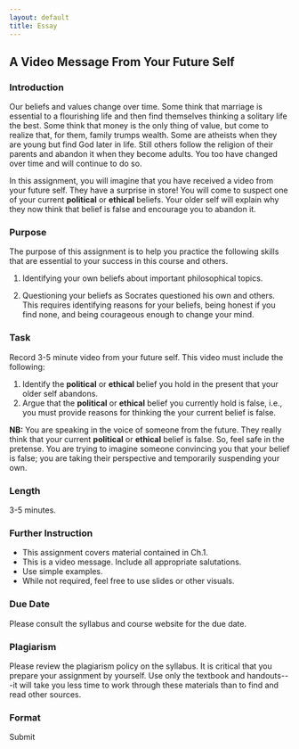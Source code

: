 ```yaml
---
layout: default
title: Essay
---
```

## A Video Message From Your Future Self

### Introduction

Our beliefs and values change over time. Some think that marriage is essential to a flourishing life and then find themselves thinking a solitary life the best. Some think that money is the only thing of value, but come to realize that, for them, family trumps wealth. Some are atheists when they are young but find God later in life. Still others follow the religion of their parents and abandon it when they become adults. You too have changed over time and will continue to do so. 

In this assignment, you will imagine that you have received a video from your future self. They have a surprise in store! You will come to suspect one of your current **political** or **ethical** beliefs. Your older self will explain why they now think that belief is false and encourage you to abandon it.  


### Purpose 

The purpose of this assignment is to help you practice the following skills that are essential to your success in this course and others. 

1.  Identifying your own beliefs about important philosophical topics.

2.  Questioning your beliefs as Socrates questioned his own and others. This requires identifying reasons for your beliefs, being honest if you find none, and being courageous enough to change your mind. 



### Task

Record 3-5 minute video from your future self. This video must include the following: 

1. Identify the **political** or **ethical** belief you hold in the present that your older self abandons.   
2. Argue that the **political** or **ethical** belief you currently hold is false, i.e., you must provide reasons for thinking the your current belief is false. 

**NB:** You are speaking in the voice of someone from the future. They really think that your current **political** or **ethical** belief is false. So, feel safe in the pretense. You are trying to imagine someone convincing you that your belief is false; you are taking their perspective and temporarily suspending your own. 
 
### Length

3-5 minutes. 

### Further Instruction 

+ This assignment covers material contained in Ch.1.
+ This is a video message. Include all appropriate salutations.
+ Use simple examples. 
+ While not required, feel free to use slides or other visuals. 

### Due Date
Please consult the syllabus and course website for the due date.


### Plagiarism

Please review the plagiarism policy on the syllabus. It is critical that you prepare your assignment by yourself. Use only the textbook and handouts---it will take you less time to work through these materials than to find and read other sources. 

### Format

Submit 






